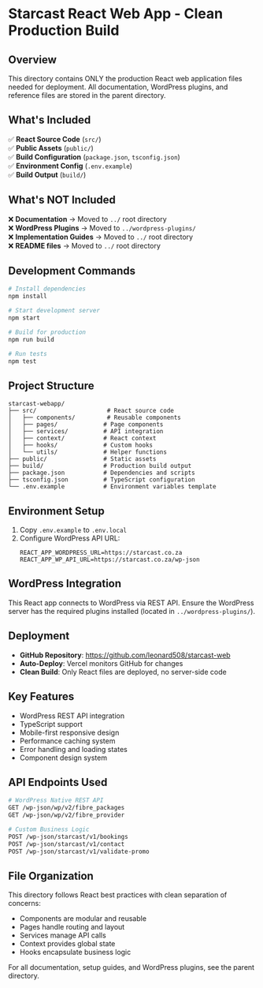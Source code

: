# Starcast React Web App - Clean Production Build

## Overview
This directory contains ONLY the production React web application files needed for deployment. All documentation, WordPress plugins, and reference files are stored in the parent directory.

## What's Included
✅ **React Source Code** (`src/`)  
✅ **Public Assets** (`public/`)  
✅ **Build Configuration** (`package.json`, `tsconfig.json`)  
✅ **Environment Config** (`.env.example`)  
✅ **Build Output** (`build/`)  

## What's NOT Included
❌ **Documentation** → Moved to `../` root directory  
❌ **WordPress Plugins** → Moved to `../wordpress-plugins/`  
❌ **Implementation Guides** → Moved to `../` root directory  
❌ **README files** → Moved to `../` root directory  

## Development Commands
```bash
# Install dependencies
npm install

# Start development server
npm start

# Build for production
npm run build

# Run tests
npm test
```

## Project Structure
```
starcast-webapp/
├── src/                    # React source code
│   ├── components/         # Reusable components
│   ├── pages/             # Page components
│   ├── services/          # API integration
│   ├── context/           # React context
│   ├── hooks/             # Custom hooks
│   └── utils/             # Helper functions
├── public/                # Static assets
├── build/                 # Production build output
├── package.json           # Dependencies and scripts
├── tsconfig.json          # TypeScript configuration
└── .env.example           # Environment variables template
```

## Environment Setup
1. Copy `.env.example` to `.env.local`
2. Configure WordPress API URL:
   ```
   REACT_APP_WORDPRESS_URL=https://starcast.co.za
   REACT_APP_WP_API_URL=https://starcast.co.za/wp-json
   ```

## WordPress Integration
This React app connects to WordPress via REST API. Ensure the WordPress server has the required plugins installed (located in `../wordpress-plugins/`).

## Deployment
- **GitHub Repository**: https://github.com/leonard508/starcast-web
- **Auto-Deploy**: Vercel monitors GitHub for changes
- **Clean Build**: Only React files are deployed, no server-side code

## Key Features
- WordPress REST API integration
- TypeScript support
- Mobile-first responsive design
- Performance caching system
- Error handling and loading states
- Component design system

## API Endpoints Used
```bash
# WordPress Native REST API
GET /wp-json/wp/v2/fibre_packages
GET /wp-json/wp/v2/fibre_provider

# Custom Business Logic
POST /wp-json/starcast/v1/bookings
POST /wp-json/starcast/v1/contact
POST /wp-json/starcast/v1/validate-promo
```

## File Organization
This directory follows React best practices with clean separation of concerns:
- Components are modular and reusable
- Pages handle routing and layout
- Services manage API calls
- Context provides global state
- Hooks encapsulate business logic

For all documentation, setup guides, and WordPress plugins, see the parent directory.